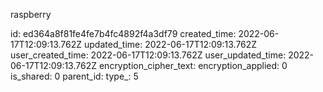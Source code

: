 raspberry

id: ed364a8f81fe4fe7b4fc4892f4a3df79
created_time: 2022-06-17T12:09:13.762Z
updated_time: 2022-06-17T12:09:13.762Z
user_created_time: 2022-06-17T12:09:13.762Z
user_updated_time: 2022-06-17T12:09:13.762Z
encryption_cipher_text: 
encryption_applied: 0
is_shared: 0
parent_id: 
type_: 5